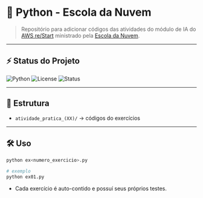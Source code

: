 # 🐍 Python - Escola da Nuvem

> Repositório para adicionar códigos das atividades do módulo de IA do [AWS re/Start](https://aws.amazon.com/pt/training/restart/) ministrado pela [Escola da Nuvem](https://www.linkedin.com/school/escola-da-nuvem).

---

## ⚡ Status do Projeto

![Python](https://img.shields.io/badge/Python-3.8%2B-blue)
![License](https://img.shields.io/badge/License-MIT-green)
![Status](https://img.shields.io/badge/Status-Em%20progresso-yellow)

---

## 🚀 Estrutura

- `atividade_pratica_(XX)/` → códigos do exercícios

---

## 🛠️ Uso

```bash
python ex<numero_exercicio>.py

# exemplo
python ex01.py
```

- Cada exercício é auto-contido e possuí seus próprios testes.
